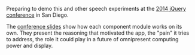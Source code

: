 Preparing to demo this and other speech experiments at the [2014 jQuery conference](http://events.jquery.org/2014/san-diego/) in San Diego.  

The [conference slides](http://slid.es/jdimm/fun-with-speech) show how each component module works on its own. They present the reasoning that motivated the app, the "pain" it tries to address, the role it could play in a future of omnipresent computing power and display.  
